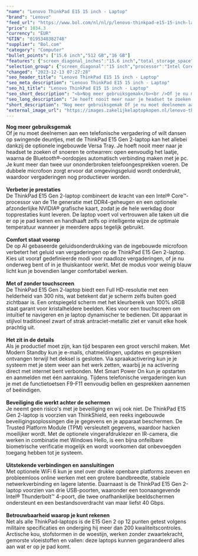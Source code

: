 ```yaml
---
"name": "Lenovo ThinkPad E15 15 inch - Laptop"
"brand": "Lenovo"
"feed_url": "https://www.bol.com/nl/nl/p/lenovo-thinkpad-e15-15-inch-laptop/9300000022041042"
"price": 1034.3
"currency": "EUR"
"GTIN": "0195348382748"
"supplier": "Bol.com"
"category": "Computer"
"bullet_points": ["15.6 inch","512 GB","16 GB"]
"features": {"screen_diagonal_inches":"15.6 inch","total_storage_space":"512 GB","memory_size":"16 GB"}
"selection_group": {"screen_diagonal":"15 inch","processor":"Intel Core i5","changed_price_past_3_days":false,"product_family":"Thinkpad"}
"changed": "2023-12-13 07:27:28"
"seo_header_title": "Lenovo ThinkPad E15 15 inch - Laptop"
"seo_meta_description": "Lenovo ThinkPad E15 15 inch - Laptop"
"seo_h1_title": "Lenovo ThinkPad E15 15 inch - Laptop"
"seo_short_description": "<b>Nog meer gebruiksgemak</b><br />Of je nu moet deelnemen aan een telefonische vergadering of wilt dansen op swingende deuntjes, met de ThinkPad E15 Gen 2-laptop kan het allebei dankzij de optionele ingebouwde Versa Tray."
"seo_long_description": "Je hoeft nooit meer naar je headset te zoeken of snoeren te ontwarren: open eenvoudig het laatje, waarna de Bluetooth®-oordopjes automatisch verbinding maken met je pc. Je kunt meer dan twee uur ononderbroken telefoongesprekken voeren. De dubbele microfoon zorgt ervoor dat omgevingsgeluid wordt onderdrukt, waardoor vergaderingen nog productiever worden. <br /><br /><b>Verbeter je prestaties</b><br />De ThinkPad E15 Gen 2-laptop combineert de kracht van een Intel® Core™-processor van de 11e generatie met DDR4-geheugen en een optionele afzonderlijke NVIDIA® grafische kaart, zodat je de hele werkdag door topprestaties kunt leveren. De laptop voert vol vertrouwen alle taken uit die er op je pad komen en handhaaft zelfs op intelligente wijze de optimale temperatuur wanneer je meerdere apps tegelijk gebruikt. <br /><br /><b>Comfort staat voorop</b><br />De op AI gebaseerde geluidsonderdrukking van de ingebouwde microfoon verbetert het geluid van vergaderingen op de ThinkPad E15 Gen 2-laptop. Kies uit vooraf gedefinieerde modi voor naadloze vergaderingen, of je nu onderweg bent of in je thuiskantoor werkt. Met de modus voor weinig blauw licht kun je bovendien langer comfortabel werken. <br /><br /><b>Met of zonder touchscreen</b><br />De ThinkPad E15 Gen 2-laptop biedt een Full HD-resolutie met een helderheid van 300 nits, wat betekent dat je scherm zelfs buiten goed zichtbaar is. Een ontspiegeld scherm met het kleurbereik van 100% sRGB staat garant voor kristalheldere beelden. Kies voor een touchscreen om intuïtief te navigeren en je laptop dynamischer te bedienen. Dit apparaat in stijlvol traditioneel zwart of strak antraciet-metallic ziet er vanuit elke hoek prachtig uit. <br /><br /><b>Het zit in de details</b><br />Als je productief moet zijn, kan tijd besparen een groot verschil maken. Met Modern Standby kun je e-mails, chatmeldingen, updates en gesprekken ontvangen terwijl het deksel is gesloten. Via spraakactivering kun je je systeem met je stem weer aan het werk zetten, waarbij je na activering direct met internet bent verbonden. Met Smart Power On kun je opstarten en aanmelden met één aanraking. Tijdens telefonische vergaderingen kun je met de functietoetsen F9-F11 eenvoudig bellen en gesprekken aannemen of beëindigen. <br /><br /><b>Beveiliging die werkt achter de schermen</b><br />Je neemt geen risico's met je beveiliging en wij ook niet. De ThinkPad E15 Gen 2-laptop is voorzien van ThinkShield, een reeks ingebouwde beveiligingsoplossingen die je gegevens en je apparaat beschermen. De Trusted Platform Module (TPM) versleutelt gegevens, waardoor hacken moeilijker wordt. Met de optionele vingerafdruklezer en IR-camera, die werken in combinatie met Windows Hello, is een bijna onfeilbare biometrische verificatie mogelijk en wordt voorkomen dat onbevoegden toegang hebben tot je systeem. <br /><br /><b>Uitstekende verbindingen en aansluitingen</b><br />Met optionele WiFi 6 kun je snel over drukke openbare platforms zoeven en probleemloos online werken met een grotere bandbreedte, stabiele netwerkverbinding en lagere latentie. Daarnaast is de ThinkPad E15 Gen 2-laptop voorzien van drie USB-poorten, waaronder een toonaangevende Intel® Thunderbolt™ 4-poort, die twee onafhankelijke beeldschermen ondersteunt en een bestandsoverdracht van maar liefst 40 Gbps. <br /><br /><b>Betrouwbaarheid waarop je kunt rekenen</b><br />Net als alle ThinkPad-laptops is de E15 Gen 2 op 12 punten getest volgens militaire specificaties en onderging hij meer dan 200 kwaliteitscontroles. Arctische kou, stofstormen in de woestijn, werken zonder zwaartekracht, gemorste vloeistoffen en vallen: deze laptops kunnen gegarandeerd alles aan wat er op je pad komt."
"short_description": "Nog meer gebruiksgemak Of je nu moet deelnemen aan een telefonische vergadering of wilt dansen op swingende deuntjes, met de ThinkPad E15 Gen 2-laptop kan het allebei dankzij de optionele ingebouwde Versa Tray. Je hoeft nooit meer naar je headset te zoeken of snoeren te ontwarren: open eenvoudig het laatje, waarna de Bluetooth®-oordopjes automatisch verbinding maken met je pc. Je kunt meer dan twee uur ononderbroken telefoongesprekken voeren. De dubbele microfoon zorgt ervoor dat omgevingsgeluid wordt onderdrukt, waardoor vergaderingen nog productiever worden. Verbeter je prestaties De ThinkPad E15 Gen 2-laptop combineert de kracht van een Intel® Core™-processor van de 11e generatie met DDR4-geheugen en een optionele afzonderlijke NVIDIA® grafische kaart, zodat je de hele werkdag door topprestaties kunt leveren. De laptop voert vol vertrouwen alle taken uit die er op je pad komen en handhaaft zelfs op intelligente wijze de optimale temperatuur wanneer je meerdere apps tegelijk gebruikt. Comfort staat voorop De op AI gebaseerde geluidsonderdrukking van de ingebouwde microfoon verbetert het geluid van vergaderingen op de ThinkPad E15 Gen 2-laptop. Kies uit vooraf gedefinieerde modi voor naadloze vergaderingen, of je nu onderweg bent of in je thuiskantoor werkt. Met de modus voor weinig blauw licht kun je bovendien langer comfortabel werken. Met of zonder touchscreen De ThinkPad E15 Gen 2-laptop biedt een Full HD-resolutie met een helderheid van 300 nits, wat betekent dat je scherm zelfs buiten goed zichtbaar is. Een ontspiegeld scherm met het kleurbereik van 100% sRGB staat garant voor kristalheldere beelden. Kies voor een touchscreen om intuïtief te navigeren en je laptop dynamischer te bedienen. Dit apparaat in stijlvol traditioneel zwart of strak antraciet-metallic ziet er vanuit elke hoek prachtig uit. Het zit in de details Als je productief moet zijn, kan tijd besparen een groot verschil maken. Met Modern Standby kun je e-mails, chatmeldingen, updates en gesprekken ontvangen terwijl het deksel is gesloten. Via spraakactivering kun je je systeem met je stem weer aan het werk zetten, waarbij je na activering direct met internet bent verbonden. Met Smart Power On kun je opstarten en aanmelden met één aanraking. Tijdens telefonische vergaderingen kun je met de functietoetsen F9-F11 eenvoudig bellen en gesprekken aannemen of beëindigen. Beveiliging die werkt achter de schermen Je neemt geen risico's met je beveiliging en wij ook niet. De ThinkPad E15 Gen 2-laptop is voorzien van ThinkShield, een reeks ingebouwde beveiligingsoplossingen die je gegevens en je apparaat beschermen. De Trusted Platform Module (TPM) versleutelt gegevens, waardoor hacken moeilijker wordt. Met de optionele vingerafdruklezer en IR-camera, die werken in combinatie met Windows Hello, is een bijna onfeilbare biometrische verificatie mogelijk en wordt voorkomen dat onbevoegden toegang hebben tot je systeem. Uitstekende verbindingen en aansluitingen Met optionele WiFi 6 kun je snel over drukke openbare platforms zoeven en probleemloos online werken met een grotere bandbreedte, stabiele netwerkverbinding en lagere latentie. Daarnaast is de ThinkPad E15 Gen 2-laptop voorzien van drie USB-poorten, waaronder een toonaangevende Intel® Thunderbolt™ 4-poort, die twee onafhankelijke beeldschermen ondersteunt en een bestandsoverdracht van maar liefst 40 Gbps. Betrouwbaarheid waarop je kunt rekenen Net als alle ThinkPad-laptops is de E15 Gen 2 op 12 punten getest volgens militaire specificaties en onderging hij meer dan 200 kwaliteitscontroles. Arctische kou, stofstormen in de woestijn, werken zonder zwaartekracht, gemorste vloeistoffen en vallen: deze laptops kunnen gegarandeerd alles aan wat er op je pad komt."
"external_image_url": "https://images.zakelijkelaptopkopen.nl/lenovo-thinkpad-e15-15-inch-laptop.webp"
---
```


<b>Nog meer gebruiksgemak</b><br />Of je nu moet deelnemen aan een telefonische vergadering of wilt dansen op swingende deuntjes, met de ThinkPad E15 Gen 2-laptop kan het allebei dankzij de optionele ingebouwde Versa Tray. Je hoeft nooit meer naar je headset te zoeken of snoeren te ontwarren: open eenvoudig het laatje, waarna de Bluetooth®-oordopjes automatisch verbinding maken met je pc. Je kunt meer dan twee uur ononderbroken telefoongesprekken voeren. De dubbele microfoon zorgt ervoor dat omgevingsgeluid wordt onderdrukt, waardoor vergaderingen nog productiever worden.<br /><br /><b>Verbeter je prestaties</b><br />De ThinkPad E15 Gen 2-laptop combineert de kracht van een Intel® Core™-processor van de 11e generatie met DDR4-geheugen en een optionele afzonderlijke NVIDIA® grafische kaart, zodat je de hele werkdag door topprestaties kunt leveren. De laptop voert vol vertrouwen alle taken uit die er op je pad komen en handhaaft zelfs op intelligente wijze de optimale temperatuur wanneer je meerdere apps tegelijk gebruikt.<br /><br /><b>Comfort staat voorop</b><br />De op AI gebaseerde geluidsonderdrukking van de ingebouwde microfoon verbetert het geluid van vergaderingen op de ThinkPad E15 Gen 2-laptop. Kies uit vooraf gedefinieerde modi voor naadloze vergaderingen, of je nu onderweg bent of in je thuiskantoor werkt. Met de modus voor weinig blauw licht kun je bovendien langer comfortabel werken.<br /><br /><b>Met of zonder touchscreen</b><br />De ThinkPad E15 Gen 2-laptop biedt een Full HD-resolutie met een helderheid van 300 nits, wat betekent dat je scherm zelfs buiten goed zichtbaar is. Een ontspiegeld scherm met het kleurbereik van 100% sRGB staat garant voor kristalheldere beelden. Kies voor een touchscreen om intuïtief te navigeren en je laptop dynamischer te bedienen. Dit apparaat in stijlvol traditioneel zwart of strak antraciet-metallic ziet er vanuit elke hoek prachtig uit.<br /><br /><b>Het zit in de details</b><br />Als je productief moet zijn, kan tijd besparen een groot verschil maken. Met Modern Standby kun je e-mails, chatmeldingen, updates en gesprekken ontvangen terwijl het deksel is gesloten. Via spraakactivering kun je je systeem met je stem weer aan het werk zetten, waarbij je na activering direct met internet bent verbonden. Met Smart Power On kun je opstarten en aanmelden met één aanraking. Tijdens telefonische vergaderingen kun je met de functietoetsen F9-F11 eenvoudig bellen en gesprekken aannemen of beëindigen.<br /><br /><b>Beveiliging die werkt achter de schermen</b><br />Je neemt geen risico's met je beveiliging en wij ook niet. De ThinkPad E15 Gen 2-laptop is voorzien van ThinkShield, een reeks ingebouwde beveiligingsoplossingen die je gegevens en je apparaat beschermen. De Trusted Platform Module (TPM) versleutelt gegevens, waardoor hacken moeilijker wordt. Met de optionele vingerafdruklezer en IR-camera, die werken in combinatie met Windows Hello, is een bijna onfeilbare biometrische verificatie mogelijk en wordt voorkomen dat onbevoegden toegang hebben tot je systeem.<br /><br /><b>Uitstekende verbindingen en aansluitingen</b><br />Met optionele WiFi 6 kun je snel over drukke openbare platforms zoeven en probleemloos online werken met een grotere bandbreedte, stabiele netwerkverbinding en lagere latentie. Daarnaast is de ThinkPad E15 Gen 2-laptop voorzien van drie USB-poorten, waaronder een toonaangevende Intel® Thunderbolt™ 4-poort, die twee onafhankelijke beeldschermen ondersteunt en een bestandsoverdracht van maar liefst 40 Gbps.<br /><br /><b>Betrouwbaarheid waarop je kunt rekenen</b><br />Net als alle ThinkPad-laptops is de E15 Gen 2 op 12 punten getest volgens militaire specificaties en onderging hij meer dan 200 kwaliteitscontroles. Arctische kou, stofstormen in de woestijn, werken zonder zwaartekracht, gemorste vloeistoffen en vallen: deze laptops kunnen gegarandeerd alles aan wat er op je pad komt.